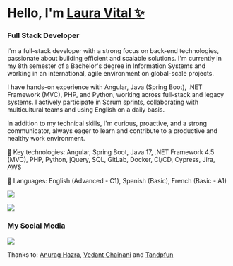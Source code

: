 <div align="left">
  <h1>Hello, I'm <a href="https://www.linkedin.com/in/lauracacique/">Laura Vital ✨</a> </h1>
  <h3>Full Stack Developer</h3>
  <p>I'm a full-stack developer with a strong focus on back-end technologies, passionate about building efficient and scalable solutions. I'm currently in my 8th semester of a Bachelor's degree in Information Systems and working in an international, agile environment on global-scale projects.</p>

  <p>I have hands-on experience with Angular, Java (Spring Boot), .NET Framework (MVC), PHP, and Python, working across full-stack and legacy systems. I actively participate in Scrum sprints, collaborating with multicultural teams and using English on a daily basis.</p>
  
  <p>In addition to my technical skills, I'm curious, proactive, and a strong communicator, always eager to learn and contribute to a productive and healthy work environment.</p>
  
  <p>🔑 Key technologies: Angular, Spring Boot, Java 17, .NET Framework 4.5 (MVC), PHP, Python, jQuery, SQL, GitLab, Docker, CI/CD, Cypress, Jira, AWS</p>
  <p>📖 Languages: English (Advanced - C1), Spanish (Basic), French (Basic - A1)</p>
    
 <p>
  <img src="https://github-readme-stats.vercel.app/api/top-langs/?username=lauravitalc&layout=compact&theme=radical">
 </p>
 
  <p>
    <img src="https://skillicons.dev/icons?i=html,css,js,ts,angular,react,java,cs,spring,php,python,postgres,aws">
 </p>
 
   <h3>My Social Media </h3>
  
  <a href="https://www.linkedin.com/in/lauracacique/"><img src="https://img.shields.io/badge/LinkedIn-0077B5?style=for-the-badge&logo=linkedin&logoColor=white"></a>
  
  <p>Thanks to: <a href="https://github.com/anuraghazra/github-readme-stats">Anurag Hazra</a>, <a href="https://dev.to/envoy_/150-badges-for-github-pnk">Vedant Chainani</a> and <a href="https://github.com/tandpfun/skill-icons#icons-list">Tandpfun</a></p>

</div>
